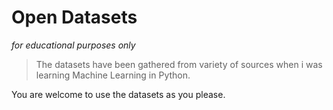 # Open Datasets
<i>for educational purposes only</i>
<blockquote>
The datasets have been gathered from variety of sources when i was learning Machine Learning in Python.
</blockquote>
You are welcome to use the datasets as you please.
